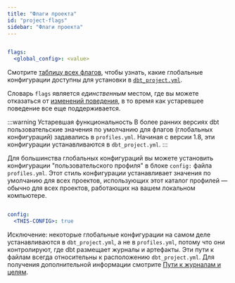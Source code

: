 ```yaml
---
title: "Флаги проекта"
id: "project-flags"
sidebar: "Флаги проекта"
---
```


<File name='dbt_project.yml'>

```yaml

flags:
  <global_config>: <value>

```

</File>

Смотрите [таблицу всех флагов](/reference/global-configs/about-global-configs#available-flags), чтобы узнать, какие глобальные конфигурации доступны для установки в [`dbt_project.yml`](/reference/dbt_project.yml).

Словарь `flags` является _единственным_ местом, где вы можете отказаться от [изменений поведения](/reference/global-configs/behavior-changes), в то время как устаревшее поведение все еще поддерживается.

<VersionBlock lastVersion="1.7">

:::warning Устаревшая функциональность
В более ранних версиях dbt пользовательские значения по умолчанию для флагов (глобальных конфигураций) задавались в `profiles.yml`. Начиная с версии 1.8, эти конфигурации устанавливаются в `dbt_project.yml`.
:::

Для большинства глобальных конфигураций вы можете установить конфигурации "пользовательского профиля" в блоке `config:` файла `profiles.yml`. Этот стиль конфигурации устанавливает значения по умолчанию для всех проектов, использующих этот каталог профилей — обычно для всех проектов, работающих на вашем локальном компьютере.

<File name='profiles.yml'>

```yaml

config:
  <THIS-CONFIG>: true

```

</File>

</VersionBlock>

<VersionBlock lastVersion="1.7">

Исключение: некоторые глобальные конфигурации на самом деле устанавливаются в `dbt_project.yml`, а не в `profiles.yml`, потому что они контролируют, где dbt размещает журналы и артефакты. Эти пути к файлам всегда относительны к расположению `dbt_project.yml`. Для получения дополнительной информации смотрите [Пути к журналам и целям](/reference/global-configs/logs#log-and-target-paths).

</VersionBlock>
